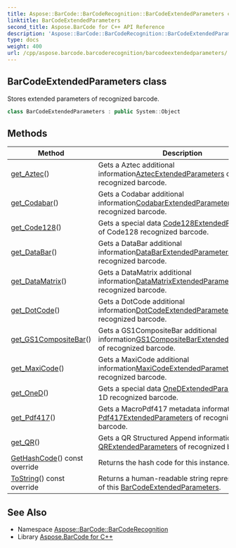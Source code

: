 ```yaml
---
title: Aspose::BarCode::BarCodeRecognition::BarCodeExtendedParameters class
linktitle: BarCodeExtendedParameters
second_title: Aspose.BarCode for C++ API Reference
description: 'Aspose::BarCode::BarCodeRecognition::BarCodeExtendedParameters class. Stores extended parameters of recognized barcode in C++.'
type: docs
weight: 400
url: /cpp/aspose.barcode.barcoderecognition/barcodeextendedparameters/
---
```

## BarCodeExtendedParameters class


Stores extended parameters of recognized barcode.

```cpp
class BarCodeExtendedParameters : public System::Object
```

## Methods

| Method | Description |
| --- | --- |
| [get_Aztec](./get_aztec/)() | Gets a Aztec additional information[AztecExtendedParameters](../aztecextendedparameters/) of recognized barcode. |
| [get_Codabar](./get_codabar/)() | Gets a Codabar additional information[CodabarExtendedParameters](../codabarextendedparameters/) of recognized barcode. |
| [get_Code128](./get_code128/)() | Gets a special data [Code128ExtendedParameters](../code128extendedparameters/) of Code128 recognized barcode. |
| [get_DataBar](./get_databar/)() | Gets a DataBar additional information[DataBarExtendedParameters](../databarextendedparameters/) of recognized barcode. |
| [get_DataMatrix](./get_datamatrix/)() | Gets a DataMatrix additional information[DataMatrixExtendedParameters](../datamatrixextendedparameters/) of recognized barcode. |
| [get_DotCode](./get_dotcode/)() | Gets a DotCode additional information[DotCodeExtendedParameters](../dotcodeextendedparameters/) of recognized barcode. |
| [get_GS1CompositeBar](./get_gs1compositebar/)() | Gets a GS1CompositeBar additional information[GS1CompositeBarExtendedParameters](../gs1compositebarextendedparameters/) of recognized barcode. |
| [get_MaxiCode](./get_maxicode/)() | Gets a MaxiCode additional information[MaxiCodeExtendedParameters](../maxicodeextendedparameters/) of recognized barcode. |
| [get_OneD](./get_oned/)() | Gets a special data [OneDExtendedParameters](../onedextendedparameters/) of 1D recognized barcode. |
| [get_Pdf417](./get_pdf417/)() | Gets a MacroPdf417 metadata information [Pdf417ExtendedParameters](../pdf417extendedparameters/) of recognized barcode. |
| [get_QR](./get_qr/)() | Gets a QR Structured Append information [QRExtendedParameters](../qrextendedparameters/) of recognized barcode. |
| [GetHashCode](./gethashcode/)() const override | Returns the hash code for this instance. |
| [ToString](./tostring/)() const override | Returns a human-readable string representation of this [BarCodeExtendedParameters](./). |
## See Also

* Namespace [Aspose::BarCode::BarCodeRecognition](../)
* Library [Aspose.BarCode for C++](../../)
